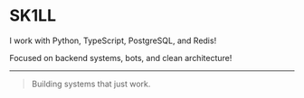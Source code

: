 # SK1LL

I work with Python, TypeScript, PostgreSQL, and Redis!

Focused on backend systems, bots, and clean architecture!

---

> Building systems that just work.
